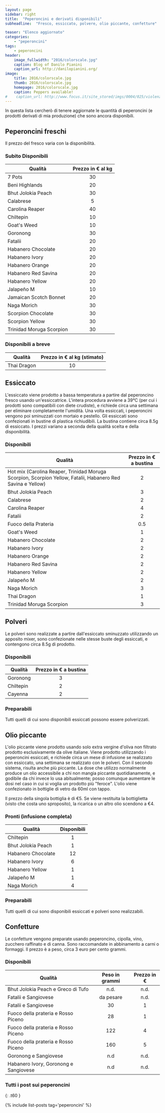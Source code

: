 ```yaml
---
layout: page
sidebar: right
title:  "Peperoncini e derivati disponibili"
subheadline:  "Fresco, essiccato, polvere, olio piccante, confetture"

teaser: "Elenco aggiornato"
categories:
    - "peperoncini"
tags:
    - peperoncini
header:
    image_fullwidth: "2016/colorscale.jpg"
    caption: Blog of Danilo Pianini
    caption_url: http://danilopianini.org/
image:
    title: 2016/colorscale.jpg
    thumb: 2016/colorscale.jpg
    homepage: 2016/colorscale.jpg
    caption: Peppers available!
#    caption_url: http://www.focus.it/site_stored/imgs/0004/025/violenza.png
---
```


In questa lista cercherò di tenere aggiornate le quantità di peperoncini (e prodotti derivati di mia produzione) che sono ancora disponibili.

## Peperoncini freschi

Il prezzo del fresco varia con la disponibilità.

### Subito Disponibili

| Qualità                               | Prezzo in € al kg  |
| ------------------------------------- |:------------:|
| 7 Pots | 30 |
| Beni Highlands | 20 |
| Bhut Jolokia Peach | 30 |
| Calabrese | 5 |
| Carolina Reaper | 40 |
| Chiltepin | 10 |
| Goat's Weed | 10 |
| Goronong | 30 |
| Fatalii | 20 |
| Habanero Chocolate | 20 |
| Habanero Ivory | 20 |
| Habanero Orange | 20 |
| Habanero Red Savina | 20 |
| Habanero Yellow | 20 |
| Jalapeño M | 10 |
| Jamaican Scotch Bonnet | 20 |
| Naga Morich | 30 |
| Scorpion Chocolate | 30 |
| Scorpion Yellow | 30 |
| Trinidad Moruga Scorpion | 30 |

### Disponibili a breve

| Qualità                               | Prezzo in € al kg (stimato)  |
| ------------------------------------- |:------------:|
| Thai Dragon | 10 |


## Essiccato

L'essiccato viene prodotto a bassa temperatura a partire dal peperoncino fresco usando un'essiccatrice.
L'intera procedura avviene a 39°C (per cui i prodotti sono compatibili con diete crudiste), e richiede circa una settimana per eliminare completamente l'umidità.
Una volta essiccati, i peperoncini vengono poi sminuzzati con mortaio e pestello.
Gli essiccati sono confezionati in bustine di plastica richiudibili.
La bustina contiene circa 8.5g di essiccato.
I prezzi variano a seconda della qualità scelta e della disponibilità.

### Disponibili

| Qualità                               | Prezzo in € a bustina  |
| ------------------------------------- |:------------:|
| Hot mix (Carolina Reaper, Trinidad Moruga Scorpion, Scorpion Yellow, Fatalii, Habanero Red Savina e Yellow) | 2 |
| Bhut Jolokia Peach | 3 |
| Calabrese | 2 |
| Carolina Reaper | 4 |
| Fatalii | 2 |
| Fuoco della Prateria | 0.5 |
| Goat's Weed | 1 |
| Habanero Chocolate | 2 |
| Habanero Ivory | 2 |
| Habanero Orange | 2 |
| Habanero Red Savina | 2 |
| Habanero Yellow | 2 |
| Jalapeño M | 2 |
| Naga Morich | 3 |
| Thai Dragon | 1 |
| Trinidad Moruga Scorpion | 3 |

## Polveri

Le polveri sono realizzate a partire dall'essiccato sminuzzato utilizzando un apposito mixer, sono confezionate nelle stesse buste degli essiccati, e contengono circa 8.5g di prodotto.

### Disponibili

| Qualità                               | Prezzo in € a bustina  |
| ------------------------------------- |:------------:|
| Goronong | 3 |
| Chiltepin | 2 |
| Cayenna | 2 |

### Preparabili

Tutti quelli di cui sono disponibili essiccati possono essere polverizzati.

## Olio piccante

L'olio piccante viene prodotto usando solo extra vergine d'oliva non filtrato prodotto esclusivamente da olive italiane.
Viene prodotto utilizzando i peperoncini essiccati, e richiede circa un mese di infusione se realizzato con essiccato, una settimana se realizzato con le polveri.
Con il secondo sistema, risulta anche più piccante.
La dose che utilizzo normalmente produce un olio accessibile a chi non mangia piccante quotidianamente, e godibile da chi invece lo usa abitualmente; posso comunque aumentare le dosi nel caso in cui si voglia un prodotto più "feroce".
L'olio viene confezionato in bottiglie di vetro da 60ml con tappo.

Il prezzo della singola bottiglia è di €5.
Se viene restituita la bottiglietta (visto che costa uno sproposito), la ricarica o un altro olio scendono a €4.

### Pronti (infusione completa)

| Qualità                               | Disponibili  |
| ------------------------------------- |:------------:|
| Chiltepin | 1 |
| Bhut Jolokia Peach | 1 |
| Habanero Chocolate | 12 |
| Habanero Ivory | 6 |
| Habanero Yellow | 1 |
| Jalapeño M | 1 |
| Naga Morich | 4 |

### Preparabili

Tutti quelli di cui sono disponibili essiccati e polveri sono realizzabili.

## Confetture

Le confetture vengono preparate usando peperoncino, cipolla, vino, zucchero raffinato e di canna.
Sono raccomandate in abbinamento a carni o formaggi.
Il prezzo è a peso, circa 3 euro per cento grammi.

### Disponibili

| Qualità               | Peso in grammi | Prezzo in €  |
| --------------------- |:----:|:------------:|
| Bhut Jolokia Peach e Greco di Tufo | n.d. | n.d.
| Fatalii e Sangiovese | da pesare | n.d.
| Fatalii e Sangiovese | 30 | 1
| Fuoco della prateria e Rosso Piceno | 28 | 1
| Fuoco della prateria e Rosso Piceno | 122 | 4
| Fuoco della prateria e Rosso Piceno | 160 | 5
| Goronong e Sangiovese | n.d | n.d.
| Habanero Ivory, Goronong e Sangiovese | n.d | n.d.



### Tutti i post sui peperoncini
{: .t60 }

{% include list-posts tag='peperoncini' %}
